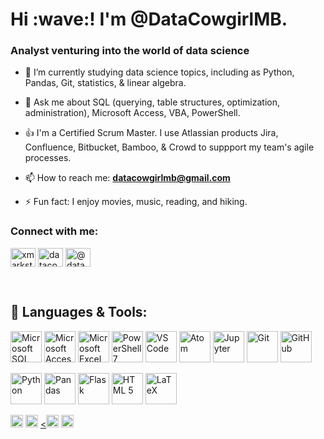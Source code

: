 
<h1>Hi :wave:! I'm @DataCowgirlMB.</h1>
<h3>Analyst venturing into the world of data science</h3>

- 🌱 I’m currently studying data science topics, including as Python, Pandas, Git, statistics, & linear algebra.

- 💬 Ask me about SQL (querying, table structures, optimization, administration), Microsoft Access, VBA, PowerShell.

- 👍 I'm a Certified Scrum Master. I use Atlassian products Jira, Confluence, Bitbucket, Bamboo, & Crowd to suppport my team's agile processes.

- 📫 How to reach me: **datacowgirlmb@gmail.com**

- ⚡ Fun fact: I enjoy movies, music, reading, and hiking.


<h3 align="left">Connect with me:</h3>
<p align="left">
<a href="https://stackoverflow.com/users/xmarksthespot" target="blank"><img align="center" src="https://raw.githubusercontent.com/rahuldkjain/github-profile-readme-generator/master/src/images/icons/Social/stack-overflow.svg" alt="xmarksthespot" height="30" width="40" /></a>
<a href="https://kaggle.com/datacowgirlmb" target="blank"><img align="center" src="https://raw.githubusercontent.com/rahuldkjain/github-profile-readme-generator/master/src/images/icons/Social/kaggle.svg" alt="datacowgirlmb" height="30" width="40" /></a>
<a href="https://medium.com/@datacowgirlmb" target="blank"><img align="center" src="https://raw.githubusercontent.com/rahuldkjain/github-profile-readme-generator/master/src/images/icons/Social/medium.svg" alt="@datacowgirlmb" height="30" width="40" /></a>
</p>
<br>

## :toolbox: Languages & Tools:
<a href="https://docs.microsoft.com/en-us/sql/ssms/download-sql-server-management-studio-ssms?view=sql-server-ver15"><img src="https://cdn.jsdelivr.net/gh/devicons/devicon/icons/microsoftsqlserver/microsoftsqlserver-plain-wordmark.svg" alt="Microsoft SQL Server" height=50></a>
<a href="https://www.microsoft.com/en-us/microsoft-365/access"><img src="https://upload.wikimedia.org/wikipedia/commons/f/f1/Microsoft_Office_Access_%282019-present%29.svg" alt="Microsoft Access" height="50"></a>
<a hfer="https://www.microsoft.com/en-us/microsoft-365/excel"><img src="https://upload.wikimedia.org/wikipedia/commons/3/34/Microsoft_Office_Excel_%282019%E2%80%93present%29.svg" alt="Microsoft Excel" height="50"></a>
<a href="https://docs.microsoft.com/en-us/powershell/scripting/whats-new/what-s-new-in-powershell-70?view=powershell-7.1#:~:text=PowerShell%207.0%20is%20an%20open,parallelization%20with%20ForEach%2DObject%20%2DParallel"><img src="https://upload.wikimedia.org/wikipedia/commons/a/af/PowerShell_Core_6.0_icon.png" alt="PowerShell 7" height="50"></a>
<a href="https://code.visualstudio.com/"><img src="https://cdn.jsdelivr.net/gh/devicons/devicon/icons/vscode/vscode-original-wordmark.svg"  alt="VS Code" height="50"></a>
<a href="https://atom.io"><img src="https://cdn.jsdelivr.net/gh/devicons/devicon/icons/atom/atom-original-wordmark.svg" alt="Atom" height="50"></a>
<a href="https://jupyter.org/"><img src="https://cdn.jsdelivr.net/gh/devicons/devicon/icons/jupyter/jupyter-original-wordmark.svg" alt="Jupyter" height="50"></a>
<a href="https://git-scm.com/"><img src="https://cdn.jsdelivr.net/gh/devicons/devicon/icons/git/git-original-wordmark.svg" alt="Git" height="50"></a>
<a href="https://github.com/"><img src="https://cdn.jsdelivr.net/gh/devicons/devicon/icons/github/github-original-wordmark.svg" alt="GitHub" height="50"></a>

<a href="https://python.org"><img src="https://cdn.jsdelivr.net/gh/devicons/devicon/icons/python/python-original-wordmark.svg" alt="Python" height="50"></a>
<a href="https://pandas.pydata.org/"><img src="https://cdn.jsdelivr.net/gh/devicons/devicon/icons/pandas/pandas-original-wordmark.svg" alt="Pandas" height="50"></a>
<a href="https://flask.palletsprojects.com/en/2.0.x/"><img src="https://upload.wikimedia.org/wikipedia/commons/3/3c/Flask_logo.svg" alt="Flask" height="50"></a>
<a href="https://html.com/"><img src="https://cdn.jsdelivr.net/gh/devicons/devicon/icons/html5/html5-original-wordmark.svg" alt="HTML 5" height="50"></a>
<a href="https://www.latex-project.org/"><img src="https://upload.wikimedia.org/wikipedia/commons/9/92/LaTeX_logo.svg" alt="LaTeX" height="50"></a>

<a href="https://www.atlassian.com/"><img src="https://www.atlassian.com/dam/jcr:242ae640-3d6a-472d-803d-45d8dcc2a8d2/Atlassian-horizontal-blue-rgb.svg" alt="Atlassian" height="20"></a>
<a href="https://www.atlassian.com/software/jira"><img src="https://www.atlassian.com/dam/jcr:75ba14ba-5e19-46c7-98ef-473289b982a7/Jira%20Software-blue.svg" alt="Jira" height="20"></a>
<a href="https://www.atlassian.com/software/confluence"><<img src="https://www.atlassian.com/dam/jcr:1b7f4009-27d0-4882-8629-cecae97fc00f/Confluence-blue.svg" alt="Confluence" height="20"></a>
<a href="https://www.atlassian.com/software/bitbucket"><img src="https://www.atlassian.com/dam/jcr:bd56917e-e361-4f03-b672-9f5ef5b06e80/Bitbucket-blue.svg" alt="Bitbucket" height="20"></a>

<!---
<a href="https://www.laserfiche.com/"><img src="https://upload.wikimedia.org/wikipedia/commons/0/02/Laserfiche_logo.svg" alt="Laserfiche" height="40"></a>
<a href="https://www.kofax.com/"><img src="https://upload.wikimedia.org/wikipedia/en/5/5f/Kofax_logo.svg" alt="Kofax" height="30"></a>
--->

<!---
<p><img align="center" src="https://github-readme-stats.vercel.app/api/top-langs?username=datacowgirlmb&show_icons=true&locale=en&layout=compact" alt="datacowgirlmb" /></p>
--->
